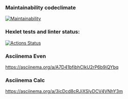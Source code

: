 ### Maintainability codeclimate
[![Maintainability](https://api.codeclimate.com/v1/badges/922abbe8829794f38b37/maintainability)](https://codeclimate.com/github/Someloseyouth/java-project-61/maintainability)
### Hexlet tests and linter status:
[![Actions Status](https://github.com/Someloseyouth/java-project-61/workflows/hexlet-check/badge.svg)](https://github.com/Someloseyouth/java-project-61/actions)

### Asciinema Even
https://asciinema.org/a/A7D41bfibhClkU2rP6b9iQYbq

### Asciinema Calc
https://asciinema.org/a/3icDcd8cRJjXSIyDCV4VNhY3m
